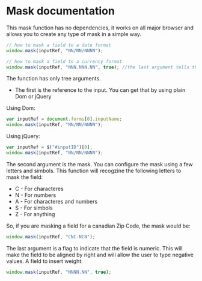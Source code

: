 # Mask documentation

This mask function has no dependencies, it works on all major browser and allows you to create any type of mask in a simple way.

```js
// how to mask a field to a date format 
window.mask(inputRef, "NN/NN/NNNN"); 
```

```js
// how to mask a field to a currency format 
window.mask(inputRef, "NNN.NNN.NN", true); //the last argument tells that this is a numeric field  
```

The function has only tree arguments.

- The first is the reference to the input. You can get that by using plain Dom or jQuery

Using Dom:
```js
var inputRef = document.forms[0].inputName;
window.mask(inputRef, "NN/NN/NNNN"); 
```

Using jQuery:
```js
var inputRef = $("#inputID")[0];
window.mask(inputRef, "NN/NN/NNNN"); 
```

The second argument is the mask. You can configure the mask using a few letters and simbols. This function will recogzine the following letters to mask the field:

- C - For characteres 
- N - For numbers
- A - For characteres and numbers
- S - For simbols
- Z - For anything

So, if you are masking a field for a canadian Zip Code, the mask would be:

```js
window.mask(inputRef, "CNC-NCN"); 
```

The last argument is a flag to indicate that the field is numeric. This will make the field to be aligned by right and will allow the user to type negative values. A field to insert weight:

```js
window.mask(inputRef, "NNNN.NN", true);   
```

